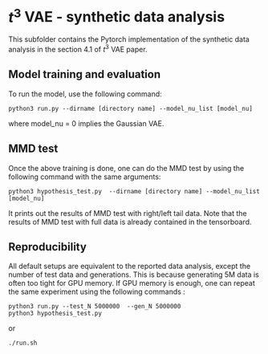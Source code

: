 # $t^3$ VAE - synthetic data analysis

This subfolder contains the Pytorch implementation of the synthetic data analysis in the section 4.1 of $t^3$ VAE paper. 

## Model training and evaluation

To run the model, use the following command:

```
python3 run.py --dirname [directory name] --model_nu_list [model_nu]
```

where model_nu = 0 implies the Gaussian VAE. 

## MMD test

Once the above training is done, one can do the MMD test by using the following command with the same arguments:

```
python3 hypothesis_test.py  --dirname [directory name] --model_nu_list [model_nu]
```

It prints out the results of MMD test with right/left tail data. Note that the results of MMD test with full data is already contained in the tensorboard. 

## Reproducibility

All default setups are equivalent to the reported data analysis, except the number of test data and generations. This is because generating 5M data is often too tight for GPU memory. If GPU memory is enough, one can repeat the same experiment using the following commands : 

```
python3 run.py --test_N 5000000  --gen_N 5000000
python3 hypothesis_test.py 
```

or

```
./run.sh
```


